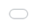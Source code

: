 <iframe src="index.html" style="position: absolute; top: 0; left: 0; width: 100%; height: 100%; border: none;"></iframe>
